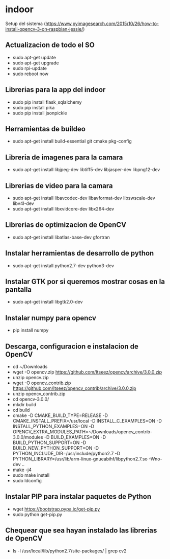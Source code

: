 # indoor

Setup del sistema (https://www.pyimagesearch.com/2015/10/26/how-to-install-opencv-3-on-raspbian-jessie/)

## Actualizacion de todo el SO
* sudo apt-get update
* sudo apt-get upgrade
* sudo rpi-update
* sudo reboot now

## Librerias para la app del indoor
* sudo pip install flask_sqlalchemy
* sudo pip install pika
* sudo pip install jsonpickle

## Herramientas de buildeo
* sudo apt-get install build-essential git cmake pkg-config

## Libreria de imagenes para la camara
* sudo apt-get install libjpeg-dev libtiff5-dev libjasper-dev libpng12-dev

## Librerias de video para la camara
* sudo apt-get install libavcodec-dev libavformat-dev libswscale-dev libv4l-dev
* sudo apt-get install libxvidcore-dev libx264-dev

## Librerias de optimizacion de OpenCV
* sudo apt-get install libatlas-base-dev gfortran

## Instalar herramientas de desarrollo de python
* sudo apt-get install python2.7-dev python3-dev

## Instalar GTK por si queremos mostrar cosas en la pantalla
* sudo apt-get install libgtk2.0-dev

## Instalar numpy para opencv
* pip install numpy

## Descarga, configuracion e instalacion de OpenCV
* cd ~/Downloads
* wget -O opencv.zip https://github.com/Itseez/opencv/archive/3.0.0.zip
* unzip opencv.zip
* wget -O opencv_contrib.zip https://github.com/Itseez/opencv_contrib/archive/3.0.0.zip
* unzip opencv_contrib.zip
* cd opencv-3.0.0/
* mkdir build
* cd build
* cmake -D CMAKE_BUILD_TYPE=RELEASE -D CMAKE_INSTALL_PREFIX=/usr/local -D INSTALL_C_EXAMPLES=ON -D INSTALL_PYTHON_EXAMPLES=ON -D OPENCV_EXTRA_MODULES_PATH=~/Downloads/opencv_contrib-3.0.0/modules -D BUILD_EXAMPLES=ON -D BUILD_PYTHON_SUPPORT=ON -D BUILD_NEW_PYTHON_SUPPORT=ON -D PYTHON_INCLUDE_DIR=/usr/include/python2.7 -D PYTHON_LIBRARY=/usr/lib/arm-linux-gnueabihf/libpython2.7.so -Wno-dev ..
* make -j4
* sudo make install
* sudo ldconfig

## Instalar PIP para instalar paquetes de Python
* wget https://bootstrap.pypa.io/get-pip.py
* sudo python get-pip.py

## Chequear que sea hayan instalado las librerias de OpenCV
* ls -l /usr/local/lib/python2.7/site-packages/ | grep cv2
